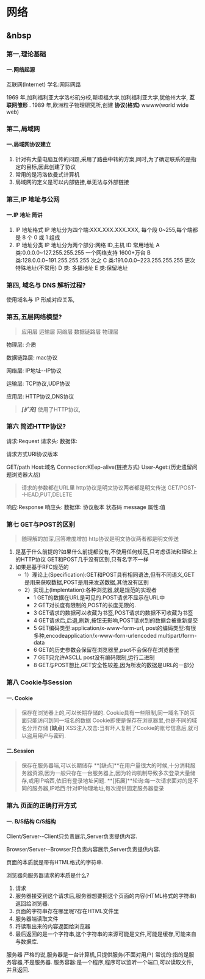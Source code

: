 # 网络

## &nbsp

### 第一,理论基础

#### 一.网络起源

互联网(lnternet)
学名:网际网路

1969 年,加利福利亚大学洛杉矶分校,斯坦福大学,加利福利亚大学,犹他州大学, **互联网雏形** .
1989 年,欧洲粒子物理研究所,创建 **协议(格式)** wwww(world wide web)

### 第二,局域网

#### 一.局域网协议建立

1. 针对有大量电脑互传的问题,采用了路由中转的方案,同时,为了确定联系的是指定的目标,因此创建了协议
2. 常用的是冯洛依曼式计算机
3. 局域网的定义是可以内部链接,单无法与外部链接

### 第三,IP 地址与公网

#### 一.IP 地址 简讲

1. IP 地址格式
   IP 地址分为四个端:XXX.XXX.XXX.XXX, 每个段 0~255,每个端都是 8 个 0 或 1 组成
2. IP 地址分类
   IP 地址分为两个部分:网络 ID,主机 ID
   常用地址
   A 类:0.0.0.0~127.255.255.255 一个网络支持 1600+万台
   B 类:128.0.0.0~191.255.255.255 次之
   C 类:191.0.0.0~223.255.255.255 更次
   特殊地址(不常用)
   D 类: 多播地址
   E 类:保留地址

### 第四, 域名与 DNS 解析过程?

使用域名与 IP 形成对应关系,

### 第五,五层网络模型?

>应用层 运输层 网络层 数据链路层 物理层

物理层:
介质

数据链路层:
mac协议

网络层:
IP地址--IP协议

运输层:
 TCP协议,UDP协议

应用层:
HTTP协议,DNS协议
> ***[扩充]*** 使用了HTTP协议,

### 第六 简述HTTP协议?

请求:Request
请求头:
数据体:

请求方式URI协议版本

GET/path
Host:域名
Connection:KEep-alive(链接方式)
User-Aget:(历史遗留问题浏览器大战)
>请求的参数都在URL里
>http协议是明文协议两者都是明文传送
GET/POST--HEAD,PUT,DELETE

响应:Response
响应头:
数据体:
协议版本 状态码 message
属性:值 

### 第七 GET与POST的区别

>随理解的加深,回答难度增加
>http协议是明文协议两者都是明文传送

1. 是基于什么前提的?如果什么前提都没有,不使用任何规范,只考虑语法和理论上的HTTP协议
   GET和POST几乎没有区别,只有名字不一样
2. 如果是基于RFC规范的
   - 1）理论上(Specification):GET和POST具有相同语法,但有不同语义,GET是用来获取数据,POST是用来发送数据,其他没有区别
   - 2）实现上(Implentation):各种浏览器,就是规范的实现者
      - 1 GET的数据在URL是可见的.POST请求不显示在URL中
      - 2 GET对长度有限制的,POST的长度无限的.
      - 3 GET请求的数据可以收藏为书签,POST请求的数据不可收藏为书签
      - 4 GET请求后,后退,刷新,按钮无影响,POST请求到的数据会被重新提交
      - 5 GET编码类型:application/x-www-form-url,
      post的编码类型:有很多种,encodeapplication/x-www-forn-urlencoded
      multipart/form-data
      - 6 GET的历史参数会保留在浏览器里,psot不会保存在浏览器里
      - 7 GET只允许ASCLL post没有编码限制,运行二进制
      - 8 GET与POST想比,GET安全性较差,因为所发的数据是URL的一部分

### 第八 Cookie与Session

#### 一. Cookie

>保存在浏览器上的,可以长期存储的.
>Cookie具有一些限制,同一域名下的页面只能访问到同一域名的数据
>Cookie即使是保存在浏览器里,也是不同的域名分开存储
>**[缺点]** XSS注入攻击:当有坏人复制了Cookie的账号信息后,就可以盗用用户与密码.

#### 二.Session

>保存在服务器端,可以长期储存
>**[缺点]**在用户量很大的时候,十分消耗服务器资源,因为一般只存在一台服务器上,因为轮询机制导致多次登录大量储存,或用IP哈西,依旧有登录地址问题.
>**[拓展]**轮询:每一次请求面对的是不同的服务器,IP哈西:针对IP物理地址,每次提供固定服务器登录

### 第九 页面的正确打开方式

#### 一. B/S结构 C/S结构

Client/Server--Client只负责展示,Server负责提供内容.

Browser/Server--Browser只负责内容展示,Server负责提供内容.

页面的本质就是带有HTML格式的字符串.

浏览器向服务器请求的本质是什么?

   1. 请求
   2. 服务器接受到这个请求后,服务器想要把这个页面的内容(HTML格式的字符串)返回给浏览器.
   3. 页面的字符串存在哪里呢?存在HTML文件里
   4. 服务器端读取文件
   5. 将读取出来的内容返回给浏览器
   6. 最后返回的是一个字符串,这个字符串的来源可能是文件,可能是缓存,可能来自与数据库.

   服务器
   严格的说,服务器是一台计算机,只提供服务(不面对用户)
   常说的:指的是服务容器,不是服务器.
   服务容器:是一个程序,程序可以监听一个端口,可以读取文件,并且返回.
   